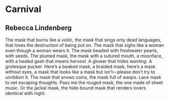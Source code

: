 # Carnival
## Rebecca Lindenberg
The mask that burns like a violin, the mask
that sings only dead languages, that loves
the destruction of being put on. The mask
that sighs like a woman even though
a woman wears it. The mask beaded with
freshwater pearls, with seeds. The plumed mask,
the mask with a sutured mouth, a moonface,
with a healed gash that means _harvest_. A glower
that hides _wanting_. A grotesque pucker. Here’s
a beaked mask, a braided mask, here’s a mask
without eyes, a mask that looks like a mask
but isn’t—please don’t try to unribbon it.
The mask that snows coins, the mask full of wasps.
Lace mask to net escaping thoughts. Pass me
the rouged mask, the one made of sheet music.
Or the jackal mask, the hide-bound mask
that renders lovers identical with night.